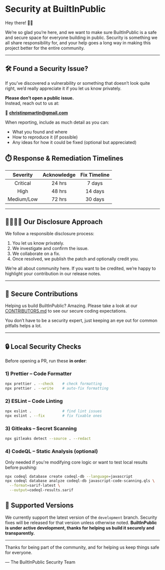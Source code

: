 # Security at BuiltInPublic

Hey there! 👋🏻

We’re so glad you’re here, and we want to make sure BuiltInPublic is a safe and secure space for everyone building in public. Security is something we all share responsibility for, and your help goes a long way in making this project better for the entire community.

---

## 🛠 Found a Security Issue?

If you’ve discovered a vulnerability or something that doesn’t look quite right, we’d really appreciate it if you let us know privately.

**Please don’t open a public issue.**  
Instead, reach out to us at:

📧 **christinpmartin@gmail.com**

When reporting, include as much detail as you can:

- What you found and where
- How to reproduce it (if possible)
- Any ideas for how it could be fixed (optional but appreciated)

## ⏱️ Response & Remediation Timelines

|  Severity  | Acknowledge | Fix Timeline |
| :--------: | :---------: | :----------: |
|  Critical  |   24 hrs    |    7 days    |
|    High    |   48 hrs    |   14 days    |
| Medium/Low |   72 hrs    |   30 days    |

---

## 🫱🏼‍🫲🏽 Our Disclosure Approach

We follow a responsible disclosure process:

1. You let us know privately.
2. We investigate and confirm the issue.
3. We collaborate on a fix.
4. Once resolved, we publish the patch and optionally credit you.

We’re all about community here. If you want to be credited, we’re happy to highlight your contribution in our release notes.

---

## 🔐 Secure Contributions

Helping us build BuiltInPublic? Amazing. Please take a look at our [CONTRIBUTORS.md](./CONTRIBUTORS.md#secure-coding-practices) to see our secure coding expectations.

You don’t have to be a security expert, just keeping an eye out for common pitfalls helps a lot.

---

## 🔒 Local Security Checks

Before opening a PR, run these **in order**:

### 1) Prettier – Code Formatter

```bash
npx prettier . --check    # check formatting
npx prettier . --write    # auto-fix formatting
```

### 2) ESLint – Code Linting

```bash
npx eslint .              # find lint issues
npx eslint . --fix        # fix fixable ones
```

### 3) Gitleaks – Secret Scanning

```bash
npx gitleaks detect --source . --redact
```

### 4) CodeQL – Static Analysis (optional)

Only needed if you're modifying core logic or want to test local results before pushing:

```bash
npx codeql database create codeql-db --language=javascript
npx codeql database analyze codeql-db javascript-code-scanning.qls \
  --format=sarif-latest \
  --output=codeql-results.sarif
```

## 🧭 Supported Versions

We currently support the latest version of the `development` branch. Security fixes will be released for that version unless otherwise noted.
**BuiltInPublic is under active development, thanks for helping us build it securely and transparently.**

---

Thanks for being part of the community, and for helping us keep things safe for everyone.

— The BuiltInPublic Security Team
